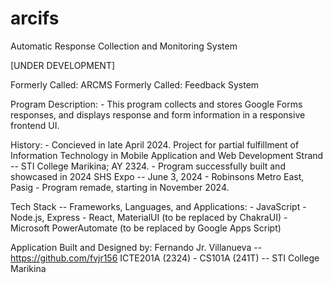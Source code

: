 # arcifs
Automatic Response Collection and Monitoring System

[UNDER DEVELOPMENT]

Formerly Called: ARCMS
Formerly Called: Feedback System

Program Description:
    - This program collects and stores Google Forms responses, and displays response and form information in a responsive frontend UI.

History:
    - Concieved in late April 2024. Project for partial fulfillment of Information Technology in Mobile Application and Web Development Strand -- STI College Marikina; AY 2324.
    - Program successfully built and showcased in 2024 SHS Expo -- June 3, 2024 - Robinsons Metro East, Pasig
    - Program remade, starting in November 2024.

Tech Stack -- Frameworks, Languages, and Applications:
    - JavaScript
    - Node.js, Express
    - React, MaterialUI (to be replaced by ChakraUI)
    - Microsoft PowerAutomate (to be replaced by Google Apps Script)

Application Built and Designed by:
Fernando Jr. Villanueva -- https://github.com/fvjr156
ICTE201A (2324) - CS101A (241T) -- STI College Marikina